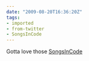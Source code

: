 ```yaml
---
date: "2009-08-20T16:36:20Z"
tags:
- imported
- from-twitter
- SongsInCode
---
```

Gotta love those [SongsInCode](/tags/songsincode)
